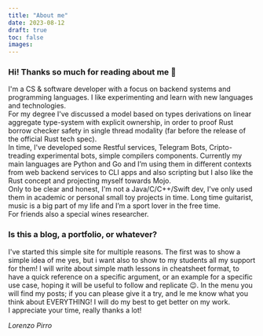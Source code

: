 ```yaml
---
title: "About me"
date: 2023-08-12
draft: true
toc: false
images:
---
```


### Hi! Thanks so much for reading about me 🤩

I'm a CS & software developer with a focus on backend systems and programming languages. I like experimenting and learn with new languages and technologies.\
For my degree I've discussed a model based on types derivations on linear aggregate type-system with explicit ownership, in order to proof Rust borrow checker safety in single thread modality (far before the release of the official Rust tech spec).\
In time, I've developed some Restful services, Telegram Bots, Cripto-treading experimental bots, simple compilers components. Currently my main languages are Python and Go and I’m using them in different contexts from web backend services to CLI apps and also scripting but I also like the Rust concept and projecting myself towards Mojo.\
Only to be clear and honest, I'm not a Java/C/C++/Swift dev, I've only used them in academic or personal small toy projects in time.
Long time guitarist, music is a big part of my life and I’m a sport lover in the free time.\
For friends also a special wines researcher.

### Is this a blog, a portfolio, or whatever?

I've started this simple site for multiple reasons. The first was to show a simple idea of me yes, but i want also to show to my students all my support for them!
I will write about simple math lessons in cheatsheet format, to have a quick reference on a specific argument, or an example for a specific use case, hoping it will
be useful to follow and replicate 😉.
In the menu you will find my posts; if you can please give it a try, and le me know what you think about EVERYTHING! I will do my best to get better on my work.\
I appreciate your time, really thanks a lot!

*Lorenzo Pirro*